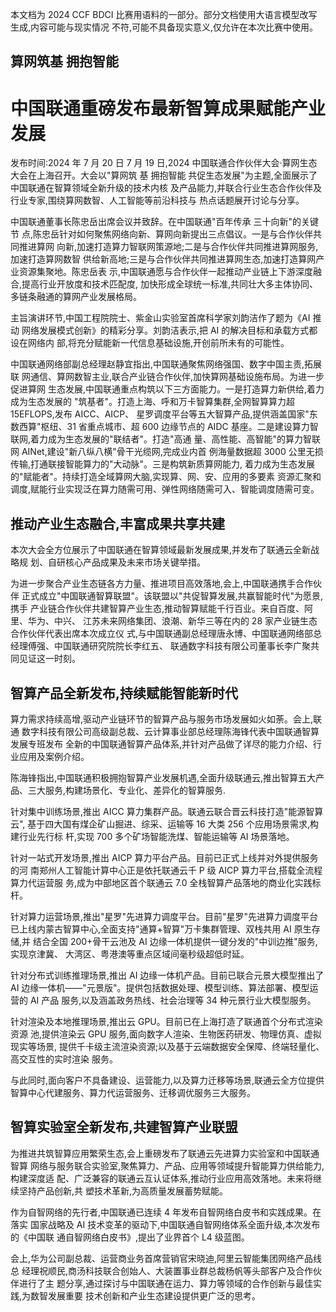 本文档为 2024 CCF BDCI 比赛用语料的一部分。部分文档使用大语言模型改写生成,内容可能与现实情况 不符,可能不具备现实意义,仅允许在本次比赛中使用。 

## 算网筑基 拥抱智能

# 中国联通重磅发布最新智算成果赋能产业发展

发布时间:2024 年 7 月 20 日 7 月 19 日,2024 中国联通合作伙伴大会·算网生态大会在上海召开。大会以"算网筑 基 拥抱智能 共促生态发展"为主题,全面展示了中国联通在智算领域全新升级的技术内核 及产品能力,并联合行业生态合作伙伴及行业专家,围绕算网数智、人工智能等前沿科技与 热点话题展开讨论与分享。

中国联通董事长陈忠岳出席会议并致辞。在中国联通"百年传承 三十向新"的关键节 点,陈忠岳针对如何聚焦网络向新、算网向新提出三点倡议。一是与合作伙伴共同推进算网 向新,加速打造算力智联网策源地;二是与合作伙伴共同推进算网服务,加速打造算网数智 供给新高地;三是与合作伙伴共同推进算网生态,加速打造算网产业资源集聚地。陈忠岳表 示,中国联通愿与合作伙伴一起推动产业链上下游深度融合,提高行业开放度和技术匹配度, 加快形成全球统一标准,共同壮大多主体协同、多链条融通的算网产业发展格局。

主旨演讲环节,中国工程院院士、紫金山实验室首席科学家刘韵洁作了题为《AI 推动 网络发展模式创新》的精彩分享。刘韵洁表示,把 AI 的解决目标和承载方式都设在网络内 部,将充分赋能新一代信息基础设施,开创前所未有的可能性。

中国联通网络部副总经理赵静宜指出,中国联通聚焦网络强国、数字中国主责,拓展联 网通信、算网数智主业,联合产业链合作伙伴,加快算网基础设施布局。为进一步促进算网 生态发展,中国联通重点构筑以下三方面能力。一是打造算力新供给,着力成为生态发展的 "筑基者"。打造上海、呼和万卡智算集群,全网智算算力超 15EFLOPS,发布 AICC、AICP、 星罗调度平台等五大智算产品,提供涵盖国家"东数西算"枢纽、31 省重点城市、超 600 边缘节点的 AIDC 基座。二是建设算力智联网,着力成为生态发展的"联结者"。打造"高通 量、高性能、高智能"的算力智联网 AINet,建设"新八纵八横"骨干光缆网,完成业内首 例海量数据超 3000 公里无损传输,打通联接智能算力的"大动脉"。三是构筑新质算网能力, 着力成为生态发展的"赋能者"。持续打造全域算网大脑,实现算、网、安、应用的多要素 资源汇聚和调度,赋能行业实现泛在算力随需可用、弹性网络随需可入、智能调度随需可变。

## 推动产业生态融合,丰富成果共享共建

本次大会全方位展示了中国联通在智算领域最新发展成果,并发布了联通云全新战略规 划、自研核心产品成果及未来市场关键举措。

为进一步聚合产业生态链各方力量、推进项目高效落地,会上,中国联通携手合作伙伴 正式成立"中国联通智算联盟"。该联盟以"共促智算发展,共赢智能时代"为愿景,携手 产业链合作伙伴共建智算产业生态,推动智算赋能千行百业。来自百度、阿里、华为、中兴、
江苏未来网络集团、浪潮、新华三等在内的 28 家产业链生态合作伙伴代表出席本次成立仪 式,与中国联通副总经理唐永博、中国联通网络部总经理傅强、中国联通研究院院长李红五、
联通数字科技有限公司董事长李广聚共同见证这一时刻。

## 智算产品全新发布,持续赋能智能新时代

算力需求持续高增,驱动产业链环节的智算产品与服务市场发展如火如荼。会上,联通 数字科技有限公司高级副总裁、云计算事业部总经理陈海锋代表中国联通智算发展专班发布 全新的中国联通智算产品体系,并针对产品做了详尽的能力介绍、行业应用及案例介绍。

陈海锋指出,中国联通积极拥抱智算产业发展机遇,全面升级联通云,推出智算五大产 品、三大服务,构建场景化、专业化、差异化的智算服务. 

针对集中训练场景,推出 AICC 算力集群产品。联通云联合晋云科技打造"能源智算云",
基于四大国有煤企矿山掘进、综采、运输等 16 大类 256 个应用场景需求,构建行业先行标 杆,实现 700 多个矿场智能洗煤、智能运输等 AI 场景落地。

针对一站式开发场景,推出 AICP 算力平台产品。目前已正式上线并对外提供服务的河 南郑州人工智能计算中心正是依托联通云千 P 级 AICP 算力平台,搭载全流程算力代运营服 务,成为中部地区首个联通云 7.0 全栈智算产品落地的商业化实践标杆。

针对算力运营场景,推出"星罗"先进算力调度平台。目前"星罗"先进算力调度平台 已上线内蒙古智算中心,全面支持"通算+智算"万卡集群管理、双栈共用 AI 原生存储,并 结合全国 200+骨干云池及 AI 边缘一体机提供一键分发的"中训边推"服务,实现京津冀、 大湾区、粤港澳等重点区域间毫秒级超低时延。

针对分布式训练推理场景,推出 AI 边缘一体机产品。目前已联合元景大模型推出了 AI
边缘一体机——"元景版"。提供包括数据处理、模型训练、算法部署、模型运营的 AI 产品 服务,以及涵盖政务热线、社会治理等 34 种元景行业大模型服务。

针对渲染及本地推理场景,推出云 GPU。目前已在上海打造了联通首个分布式渲染资源 池,提供渲染云 GPU 服务,面向数字人渲染、生物医药研发、物理仿真、虚拟现实等场景, 提供千卡级主流渲染资源;以及基于云端数据安全保障、终端轻量化、高交互性的实时渲染 服务。

与此同时,面向客户不具备建设、运营能力,以及算力迁移等场景,联通云全方位提供 智算中心代建服务、算力代运营服务、迁移调优服务三大服务。

## 智算实验室全新发布,共建智算产业联盟

为推进共筑智算应用繁荣生态,会上重磅发布了联通云先进算力实验室和中国联通智算 网络与服务联合实验室,聚焦算力、产品、应用等领域提升智能算力供给能力,构建深度适 配、广泛兼容的联通云互认证体系,推动行业应用高效落地。未来将继续坚持产品创新,共 塑技术革新,为高质量发展蓄势赋能。

作为自智网络的先行者,中国联通已连续 4 年发布自智网络白皮书和实践成果。在落实 国家战略及 AI 技术变革的驱动下,中国联通自智网络体系全面升级,本次发布的《中国联 通自智网络白皮书》,提出了业界首个 L4 级蓝图。

会上,华为公司副总裁、运营商业务首席营销官宋晓迪,阿里云智能集团网络产品线总 经理祝顺民,商汤科技联合创始人、大装置事业群总裁杨帆等头部客户及合作伙伴进行了主 题分享,通过探讨与中国联通在运力、算力等领域的合作创新与最佳实践,为数智发展重要 技术创新和产业生态建设提供更广泛的思考。